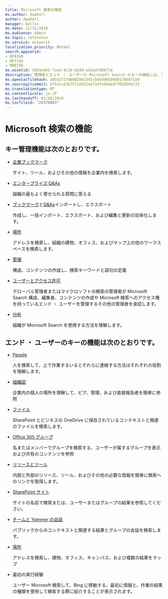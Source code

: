 ```yaml
---
title: Microsoft 検索の機能
ms.author: dawholl
author: dawholl
manager: kellis
ms.date: 12/11/2018
ms.audience: Admin
ms.topic: reference
ms.service: mssearch
localization_priority: Normal
search.appverid:
- BFB160
- MET150
- MOE150
ms.assetid: 5861e462-faed-4c3d-824d-ed3aafd80714
description: 管理者とエンド ・ ユーザーの Microsoft Search のキーの機能には、ブックマーク、Q&As、および管理およびデータの分析が含まれます。
ms.openlocfilehash: a95d2727d6802041dd1cbd5498560dd17866f150
ms.sourcegitcommit: bf52cc63b75f2e0324a716fe65da47702956b722
ms.translationtype: MT
ms.contentlocale: ja-JP
ms.lasthandoff: 01/18/2019
ms.locfileid: "29379003"
---
```

# <a name="features-of-microsoft-search"></a>Microsoft 検索の機能

## <a name="key-admin-features-include"></a>キー管理機能は次のとおりです。

- [企業ブックマーク](create-and-manage-bookmarks.md)
    
    サイト、ツール、およびその他の情報を企業内を検索します。
    
- [エンタープライズ Q&As](create-and-manage-qas.md)
    
    組織の最もよく寄せられる質問に答える
    
- [ブックマーク](bulk-create-bookmarks.md)と[Q&As](bulk-create-qas.md)インポートし、エクスポート
    
    作成し、一括インポート、エクスポート、および編集と更新の効率化します。

- [場所](locations.md)
    
    アドレスを検索し、組織の建物、オフィス、およびマップ上の他のワークスペースを検索します。
    
- [管理](set-up-microsoft-search.md)
    
    構成、コンテンツの作成し、検索キーワードと語句の定義
    
- [ユーザーとアクセス許可](add-users.md)
    
    グローバル管理者またはマイクロソフトの検索の管理者が Microsoft Search 構成、編集者、コンテンツの作成や Microsoft 検索へのアクセス権を持っているエンド ・ ユーザーを管理するその他の管理者を承認します。
    
- [分析](get-insights.md) 
    
    組織が Microsoft Search を使用する方法を理解します。 
    
## <a name="key-end-user-features-include"></a>エンド ・ ユーザーのキーの機能は次のとおりです。

- [People](use/find-people-and-groups.md)
    
    人を検索して、上で作業するいるとそれらに連絡する方法はそれぞれの役割を理解します。
    
- [組織図](use/find-people-and-groups.md)
    
    企業内の個人の場所を理解して、ピア、管理、および直接報告者を簡単に参照
    
- [ファイル](use/find-files.md)
    
    SharePoint とビジネスの OneDrive に保存されているコンテキストと関連のファイルを検索します。
    
- [Office 365 グループ](use/find-people-and-groups.md)
    
    名またはメンバーでグループを検索する、ユーザーが属するグループを表示および共有のコンテンツを参照
    
- [リソースとツール](use/find-resources-tools-and-more.md)
    
    内部と外部のリソース、ツール、およびその他の必要な情報を簡単に検索へのリンクを取得します。
    
- [SharePoint サイト](use/find-sharepoint-sites.md)
    
    サイトの名前で検索または、ユーザーまたはグループの結果を参照してください。
    
- [チームと Yammer の会話](use/find-conversations.md)
    
    パブリックからのコンテキストと関連する結果とグループの会話を検索します。

- [場所](use/find-locations.md)
    
    アドレスを検索し、建物、オフィス、キャンパス、および複数の結果をマップ
    
- 最初の実行経験
    
    ユーザー Microsoft 検索して、Bing に移動する、最初に情報と、作業の結果の種類を使用して検索する際に紹介することが表示されます。
